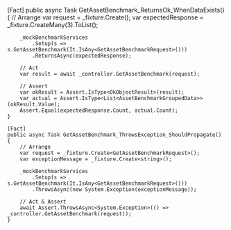 [Fact]
    public async Task GetAssetBenchmark_ReturnsOk_WhenDataExists()
    {
        // Arrange
        var request = _fixture.Create<GetAssetBenchmarkRequest>();
        var expectedResponse = _fixture.CreateMany<AssetBenchmarkGroupedData>(3).ToList();

        _mockBenchmarkServices
            .Setup(s => s.GetAssetBenchmark(It.IsAny<GetAssetBenchmarkRequest>()))
            .ReturnsAsync(expectedResponse);

        // Act
        var result = await _controller.GetAssetBenchmark(request);

        // Assert
        var okResult = Assert.IsType<OkObjectResult>(result);
        var actual = Assert.IsType<List<AssetBenchmarkGroupedData>>(okResult.Value);
        Assert.Equal(expectedResponse.Count, actual.Count);
    }

    [Fact]
    public async Task GetAssetBenchmark_ThrowsException_ShouldPropagate()
    {
        // Arrange
        var request = _fixture.Create<GetAssetBenchmarkRequest>();
        var exceptionMessage = _fixture.Create<string>();

        _mockBenchmarkServices
            .Setup(s => s.GetAssetBenchmark(It.IsAny<GetAssetBenchmarkRequest>()))
            .ThrowsAsync(new System.Exception(exceptionMessage));

        // Act & Assert
        await Assert.ThrowsAsync<System.Exception>(() => _controller.GetAssetBenchmark(request));
    }
